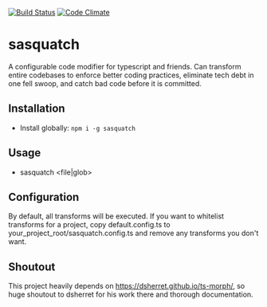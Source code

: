 [![Build Status](https://travis-ci.org/asarudick/sasquatch.svg?branch=master)](https://travis-ci.org/asarudick/sasquatch)
[![Code Climate](https://codeclimate.com/github/codeclimate/codeclimate/badges/gpa.svg)](https://codeclimate.com/github/asarudick/sasquatch)

# sasquatch

A configurable code modifier for typescript and friends. Can transform entire codebases to enforce better coding practices, eliminate tech debt in one fell swoop, and catch bad code before it is committed.

## Installation

- Install globally: `npm i -g sasquatch`

## Usage

- sasquatch <file|glob>

## Configuration

By default, all transforms will be executed. If you want to whitelist transforms for a project, copy default.config.ts to your_project_root/sasquatch.config.ts and remove any transforms you don't want.

## Shoutout

This project heavily depends on https://dsherret.github.io/ts-morph/, so huge shoutout to dsherret for his work there and thorough documentation.

